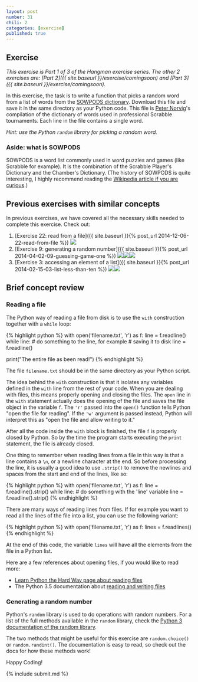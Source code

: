 ```yaml
---
layout: post
number: 31
chili: 2
categories: [exercise]
published: true
---
```


## Exercise

_This exercise is Part 1 of 3 of the Hangman exercise series. The other 2 exercises are: [Part 2]({{ site.baseurl }}/exercise/comingsoon) and [Part 3]({{ site.baseurl }}/exercise/comingsoon)._

In this exercise, the task is to write a function that picks a random word from a list of words from the [SOWPODS dictionary](http://norvig.com/ngrams/sowpods.txt). Download this file and save it in the same directory as your Python code. This file is [Peter Norvig](https://en.wikipedia.org/wiki/Peter_Norvig)'s compilation of the dictionary of words used in professional Scrabble tournaments. Each line in the file contains a single word.

_Hint: use the Python `random` library for picking a random word._

### Aside: what is SOWPODS

SOWPODS is a word list commonly used in word puzzles and games (like Scrabble for example). It is the combination of the Scrabble Player's Dictionary and the Chamber's Dictionary. (The history of SOWPODS is quite interesting, I highly recommend reading the [Wikipedia article if you are curious](https://en.wikipedia.org/wiki/SOWPODS).)

## Previous exercises with similar concepts

In previous exercises, we have covered all the necessary skills needed to complete this exercise. Check out:

1. [Exercise 22: read from a file]({{ site.baseurl }}{% post_url 2014-12-06-22-read-from-file %}) <img class="chili" src="{{ site.baseurl }}/assets/img/chili.png">
2. [Exercise 9: generating a random number]({{ site.baseurl }}{% post_url 2014-04-02-09-guessing-game-one %}) <img class="chili" src="{{ site.baseurl }}/assets/img/chili.png"><img class="chili" src="{{ site.baseurl }}/assets/img/chili.png"><img class="chili" src="{{ site.baseurl }}/assets/img/chili.png">
3. [Exercise 3: accessing an element of a list]({{ site.baseurl }}{% post_url 2014-02-15-03-list-less-than-ten %}) <img class="chili" src="{{ site.baseurl }}/assets/img/chili.png"><img class="chili" src="{{ site.baseurl }}/assets/img/chili.png">

## Brief concept review

### Reading a file

The Python way of reading a file from disk is to use the `with` construction together with a `while` loop:

{% highlight python %}
with open('filename.txt', 'r') as f:
  line = f.readline()
  while line:
    # do something to the line, for example
    # saving it to disk
    line = f.readline()

print("The entire file as been read!")
{% endhighlight %}

The file `filename.txt` should be in the same directory as your Python script.

The idea behind the `with` construction is that it isolates any variables defined in the `with` line from the rest of your code. When you are dealing with files, this means properly opening and closing the files. The `open` line in the `with` statement actually does the opening of the file and saves the file object in the variable `f`. The `'r'` passed into the `open()` function tells Python "open the file for reading". If the `'w'` argument is passed instead, Python will interpret this as "open the file and allow writing to it."

After all the code inside the `with` block is finished, the file `f` is properly closed by Python. So by the time the program starts executing the `print` statement, the file is already closed.

One thing to remember when reading lines from a file in this way is that a line contains a `\n`, or a newline character at the end. So before processing the line, it is usually a good idea to use `.strip()` to remove the newlines and spaces from the start and end of the lines, like so:

{% highlight python %}
with open('filename.txt', 'r') as f:
  line = f.readline().strip()
  while line:
    # do something with the 'line' variable
    line = f.readline().strip()
{% endhighlight %}

There are many ways of reading lines from files. If for example you want to read all the lines of the file into a list, you can use the following variant:

{% highlight python %}
with open('filename.txt', 'r') as f:
  lines = f.readlines()
{% endhighlight %}

At the end of this code, the variable `lines` will have all the elements from the file in a Python list.

Here are a few references about opening files, if you would like to read more:

* [Learn Python the Hard Way page about reading files](https://learnpythonthehardway.org/book/ex15.html)
* The Python 3.5 documentation about [reading and writing files](https://docs.python.org/3.5/tutorial/inputoutput.html#reading-and-writing-files)

### Generating a random number

Python's `random` library is used to do operations with random numbers. For a list of the full methods available in the `random` library, check the [Python 3 documentation of the random library](https://docs.python.org/3.5/library/random.html).

The two methods that might be useful for this exercise are `random.choice()` or `random.randint()`. The documentation is easy to read, so check out the docs for how these methods work!

Happy Coding!

{% include submit.md %}
